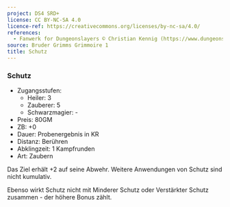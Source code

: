 ```yaml
---
project: DS4 SRD+
license: CC BY-NC-SA 4.0
licence-ref: https://creativecommons.org/licenses/by-nc-sa/4.0/
references: 
  - Fanwerk for Dungeonslayers © Christian Kennig (https://www.dungeonslayers.net/)
source: Bruder Grimms Grimmoire 1
title: Schutz
---
```


### Schutz

- Zugangsstufen:
  - Heiler: 3
  - Zauberer: 5
  - Schwarzmagier: -
- Preis: 80GM
- ZB: +0
- Dauer: Probenergebnis in KR
- Distanz: Berühren
- Abklingzeit: 1 Kampfrunden
- Art: Zaubern

Das Ziel erhält +2 auf seine Abwehr. Weitere Anwendungen von Schutz sind nicht kumulativ.

Ebenso wirkt Schutz nicht mit Minderer Schutz oder Verstärkter Schutz zusammen - der höhere Bonus zählt.

